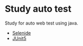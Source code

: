 # Study auto test
Study for auto web test using java.
- [Selenide](http://selenide.org/)
- [JUnit5](http://junit.org/junit5/)